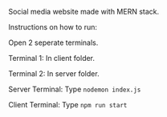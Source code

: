 
Social media website made with MERN stack.

Instructions on how to run:

Open 2 seperate terminals.

Terminal 1: In client folder.

Terminal 2: In server folder.

Server Terminal: 
Type ```nodemon index.js```


Client Terminal: 
Type ```npm run start```
